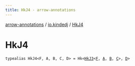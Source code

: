 ```yaml
---
title: HkJ4 - arrow-annotations
---
```


[arrow-annotations](../index.html) / [io.kindedj](index.html) / [HkJ4](./-hk-j4.html)

# HkJ4

`typealias HkJ4<F, A, B, C, D> = Hk<`[`HkJ3`](-hk-j3.html)`<`[`F`](-hk-j4.html#F)`, `[`A`](-hk-j4.html#A)`, `[`B`](-hk-j4.html#B)`, `[`C`](-hk-j4.html#C)`>, `[`D`](-hk-j4.html#D)`>`